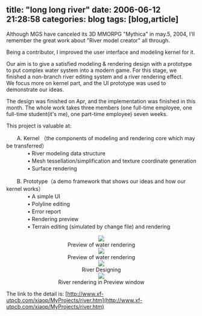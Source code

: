 title: "long long river"
date: 2006-06-12 21:28:58
categories: blog
tags: [blog,article]
---
Although MGS have canceled its 3D MMORPG "Mythica" in may.5, 2004, I'll remember the great work about "River model creator" all through.  

Being a contributor, I improved the user interface and modeling kernel for it.  
  
Our aim is to give a satisfied modeling & rendering design with a prototype to put complex water system into a modern game. For this stage, we finished a non-branch river editing system and a river rendering effect.   
We focus more on kernel part, and the UI prototype was used to demonstrate our ideas.  
  
The design was finished on Apr, and the implementation was finished in this month. The whole work takes three members (one full-time employee, one full-time student(it's me), one part-time employee) seven weeks.  
  
This project is valuable at:   
  
　　A. Kernel （the components of modeling and rendering core which may be transferred）  
　　　　• River modeling data structure   
　　　　• Mesh tessellation/simplification and texture coordinate generation   
　　　　• Surface rendering  
  
　　B. Prototype（a demo framework that shows our ideas and how our kernel works）   
　　　　• A simple UI   
　　　　• Polyline editing   
　　　　• Error report   
　　　　• Rendering preview  
　　　　• Terrain editing (simulated by change file) and rendering  
  

<div style="text-align:center;"><img src="http://www.xf-utpcb.com/xiaop/MyProjects/River/river_preview1b.jpg" style="vertical-align:middle;"/></div>
<div style="text-align:center;">Preview of water rendering</div>
<div style="text-align:center;"><img src="http://www.xf-utpcb.com/xiaop/MyProjects/River/river_preview2b.jpg" style="vertical-align:middle;"/></div>
<div style="text-align:center;">Preview of water rendering</div>

<div style="text-align:center;"><img src="http://www.xf-utpcb.com/xiaop/MyProjects/River/river_designb.jpg" style="vertical-align:middle;"/></div>
<div style="text-align:center;">River Designing</div>

<div style="text-align:center;"><img src="http://www.xf-utpcb.com/xiaop/MyProjects/River/river_render1b.jpg" style="vertical-align:middle;"/></div>
<div style="text-align:center;">River rendering in Preview window</div>  
  
The link to the detail is: [http://www.xf-utpcb.com/xiaop/MyProjects/river.htm](http://www.xf-utpcb.com/xiaop/MyProjects/river.htm)